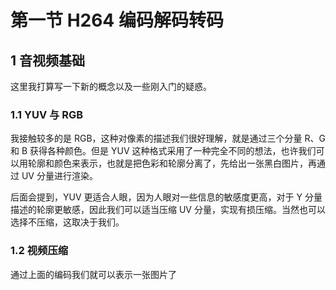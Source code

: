 # 第一节 H264 编码解码转码

## 1 音视频基础

这里我打算写一下新的概念以及一些刚入门的疑惑。

### 1.1 YUV 与 RGB

我接触较多的是 RGB，这种对像素的描述我们很好理解，就是通过三个分量 R、G 和 B 获得各种颜色。但是 YUV 这种格式采用了一种完全不同的想法，也许我们可以用轮廓和颜色来表示，也就是把色彩和轮廓分离了，先给出一张黑白图片，再通过 UV 分量进行渲染。

后面会提到，YUV 更适合人眼，因为人眼对一些信息的敏感度更高，对于 Y 分量描述的轮廓更敏感，因此我们可以适当压缩 UV 分量，实现有损压缩。当然也可以选择不压缩，这取决于我们。

### 1.2 视频压缩

通过上面的编码我们就可以表示一张图片了